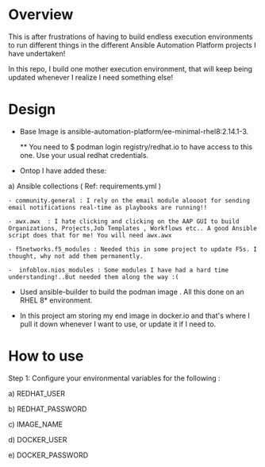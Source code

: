 Overview
========

This is after frustrations of having to build endless execution environments to run different things in the different Ansible Automation Platform projects I have undertaken!

In this repo, I build one mother execution environment, that will keep being updated whenever I realize I need something else!

Design
=======
- Base Image is ansible-automation-platform/ee-minimal-rhel8:2.14.1-3.

  ** You need to $ podman login registry/redhat.io  to have access to this one. Use your usual redhat credentials.

- Ontop I have added these:

a) Ansible collections ( Ref: requirements.yml )

    - community.general : I rely on the email module aloooot for sending email notifications real-time as playbooks are running!!

    - awx.awx  : I hate clicking and clicking on the AAP GUI to build Organizations, Projects,Job Templates , Workflows etc.. A good Ansible script does that for me! You will need awx.awx

    - f5networks.f5_modules : Needed this in some project to update F5s. I thought, why not add them permanently.

    -  infoblox.nios_modules : Some modules I have had a hard time understanding!..But needed them along the way :(


- Used ansible-builder to build the podman image . All this done on an RHEL 8* environment.

- In this project am storing my end image in docker.io and that's where I pull it down whenever I want to use, or update it if I need to.



How to use
===========

Step 1: Configure your environmental variables for the following :

  a) REDHAT_USER

  b) REDHAT_PASSWORD

  c) IMAGE_NAME

  d) DOCKER_USER

  e) DOCKER_PASSWORD


      
      

